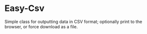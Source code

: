 Easy-Csv
========

Simple class for outputting data in CSV format; optionally print to the browser, or force download as a file.
